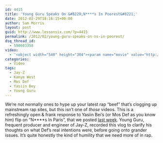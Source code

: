 ```yaml
---
id: 4415
title: 'Young Guru Speaks On &#8220;N****s In Poorest&#8221;'
date: 2012-02-29T18:16:15+00:00
author: Sam Morris
layout: post
guid: http://www.lessonsix.com/?p=4415
permalink: /2012/02/young-guru-speaks-on-ns-in-poorest/
dsq_thread_id:
  - 598603358
video:
  - '<object width="540" height="304"><param name="movie" value="http://www.youtube.com/v/R4rlCK9UcPk?version=3&amp;hl=en_GB"></param><param name="allowFullScreen" value="true"></param><param name="allowscriptaccess" value="always"></param><embed src="http://www.youtube.com/v/R4rlCK9UcPk?version=3&amp;hl=en_GB" type="application/x-shockwave-flash" width="540" height="304" allowscriptaccess="always" allowfullscreen="true"></embed></object>'
categories:
  - Video
tags:
  - Jay-Z
  - Kanye West
  - Mos Def
  - Yasiin Bey
  - Young Guru
---
```

We&#8217;re not normally ones to hype up your latest rap &#8220;beef&#8221; that&#8217;s clogging up mainstream rap sites, but this isn&#8217;t one of _those_ videos. This is a refreshingly open & frank response to Yasiin Bei&#8217;s (or Mos Def as you know him) flip on &#8220;N\****s In Paris&#8221;, that we posted [last week](http://www.lessonsix.com/2012/02/ns-in-poorest-by-yasiin-bey/). Young Guru, frequent producer and engineer of Jay-Z, recorded this vlog to clarify his thoughts on what Def&#8217;s real intentions were, before going onto grander issues. It&#8217;s quite honestly the kind of humility that we need more of in rap.